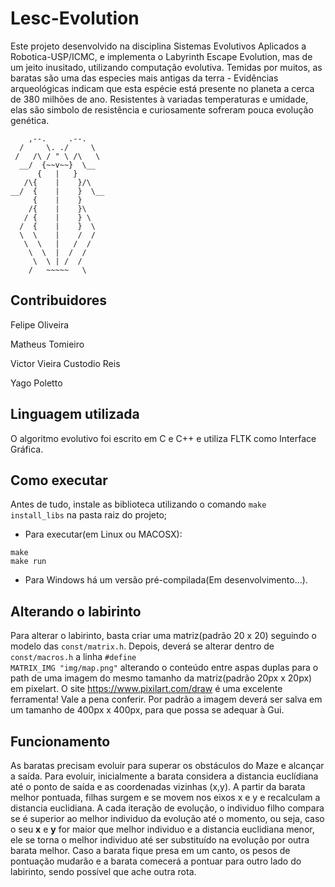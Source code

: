 # Lesc-Evolution
Este projeto desenvolvido na disciplina Sistemas Evolutivos Aplicados a Robotica-USP/ICMC, e implementa o Labyrinth Escape Evolution, mas de um jeito inusitado, utilizando computação evolutiva. Temidas por muitos, as baratas são uma das especies mais antigas da terra - Evidências arqueológicas indicam que esta espécie está presente no planeta a cerca de 380 milhões de ano. Resistentes à variadas temperaturas e umidade, elas são simbolo de resistência e curiosamente sofreram pouca evolução genética. 


        ,--.     .--. 														  
      /     \. ./     \ 												        
     /   /\ / " \ /\   \												       
      __/  {~~v~~}  \__  												        
          {   |   }													                
       /\{    |    }/\													                         
    __/  {    |    }  \__
	     {    |    }	
	    /{    |    }\	
       / {    |    } \	
      /  {    |    }  \
      \  \    |    /  /	 	
       \  \   |   /  /
        \  \  |  /  /    								
         \  \ | /  /   														   
        /   ~~~~~   \														  

## Contribuidores
Felipe Oliveira

Matheus Tomieiro

Victor Vieira Custodio Reis

Yago Poletto

## Linguagem utilizada

 O algoritmo evolutivo foi escrito em C e C++ e utiliza FLTK como Interface Gráfica.

 ## Como executar
 Antes de tudo, instale as biblioteca utilizando o comando <code>make install_libs</code> na pasta raiz do projeto;
 
 - Para executar(em Linux ou MACOSX):
 ```shell
make
make run
 ```
 - Para Windows há um versão pré-compilada(Em desenvolvimento...).
 
 
## Alterando o labirinto
Para alterar o labirinto, basta criar uma matriz(padrão 20 x 20) seguindo o modelo das <code>const/matrix.h</code>. Depois, deverá se alterar dentro de <code>const/macros.h</code> a linha <code>#define MATRIX_IMG "img/map.png"</code> alterando o conteúdo entre aspas duplas para o path de uma imagem do mesmo tamanho da matriz(padrão 20px x 20px) em pixelart. O site https://www.pixilart.com/draw é uma excelente ferramenta! Vale a pena conferir. Por padrão a imagem deverá ser salva em um tamanho de 400px x 400px, para que possa se adequar à Gui.
 
 
## Funcionamento
As baratas precisam evoluir para superar os obstáculos do Maze e alcançar a saída. Para evoluir, inicialmente a barata considera a distancia euclídiana até o ponto de saída e as coordenadas vizinhas (x,y). A partir da barata melhor pontuada, filhas surgem e se movem nos eixos x e y e recalculam a distancia euclidiana. A cada iteração de evolução, o individuo filho compara se é superior ao melhor individuo da evolução até o momento, ou seja, caso o seu **x** e **y** for maior que melhor individuo e a distancia euclidiana menor, ele se torna o melhor individuo até ser substituído na evolução por outra barata melhor. Caso a barata fique presa em um canto, os pesos de pontuação mudarão e a barata comecerá a pontuar para outro lado do labirinto, sendo possível que ache outra rota.

